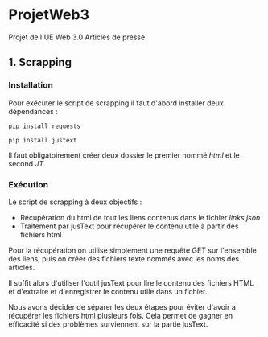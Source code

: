 # ProjetWeb3

Projet de l'UE Web 3.0
Articles de presse

## 1. Scrapping

### Installation

Pour exécuter le script de scrapping il faut d'abord installer deux dépendances : 

```shell script
pip install requests
```

```shell script
pip install justext
```

Il faut obligatoirement créer deux dossier le premier nommé *html* et le second *JT*.

### Exécution

Le script de scrapping à deux objectifs :
- Récupération du html de tout les liens contenus dans le fichier *links.json*
- Traitement par jusText pour récupérer le contenu utile à partir des fichiers html

Pour la récupération on utilise simplement une requête GET sur l'ensemble des liens, 
puis on créer des fichiers texte nommés avec les noms des articles.

Il suffit alors d'utiliser l'outil jusText pour lire le contenu des fichiers HTML et d'extraire et d'enregistrer le contenu utile dans un fichier.

Nous avons décider de séparer les deux étapes pour éviter d'avoir a récupérer les fichiers html plusieurs fois. 
Cela permet de gagner en efficacité si des problèmes surviennent sur la partie jusText.